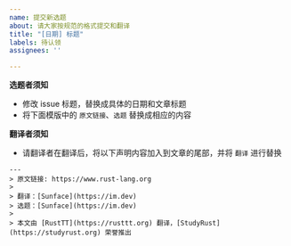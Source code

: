 ```yaml
---
name: 提交新选题
about: 请大家按规范的格式提交和翻译
title: "[日期] 标题"
labels: 待认领
assignees: ''

---
```


**选题者须知**
- 修改 issue 标题，替换成具体的日期和文章标题
- 将下面模版中的 `原文链接`、`选题` 替换成相应的内容

**翻译者须知**
- 请翻译者在翻译后，将以下声明内容加入到文章的尾部，并将 `翻译` 进行替换


```
---
> 原文链接: https://www.rust-lang.org
> 
> 翻译：[Sunface](https://im.dev)
> 选题：[Sunface](https://im.dev)
>
> 本文由 [RustTT](https://rusttt.org) 翻译，[StudyRust](https://studyrust.org) 荣誉推出
```
